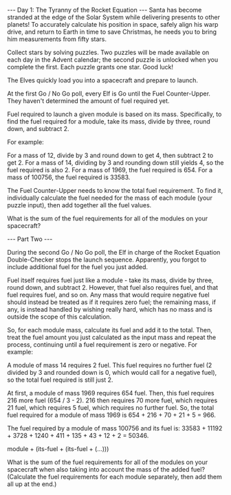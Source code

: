 --- Day 1: The Tyranny of the Rocket Equation ---
Santa has become stranded at the edge of the Solar System while
delivering presents to other planets! To accurately calculate his
position in space, safely align his warp drive, and return to Earth in
time to save Christmas, he needs you to bring him measurements from
fifty stars.

Collect stars by solving puzzles. Two puzzles will be made available
on each day in the Advent calendar; the second puzzle is unlocked when
you complete the first. Each puzzle grants one star. Good luck!

The Elves quickly load you into a spacecraft and prepare to launch.

At the first Go / No Go poll, every Elf is Go until the Fuel
Counter-Upper. They haven't determined the amount of fuel required
yet.

Fuel required to launch a given module is based on its
mass. Specifically, to find the fuel required for a module, take its
mass, divide by three, round down, and subtract 2.

For example:

For a mass of 12, divide by 3 and round down to get 4, then subtract 2 to get 2.
For a mass of 14, dividing by 3 and rounding down still yields 4, so the fuel required is also 2.
For a mass of 1969, the fuel required is 654.
For a mass of 100756, the fuel required is 33583.

The Fuel Counter-Upper needs to know the total fuel requirement. To
find it, individually calculate the fuel needed for the mass of each
module (your puzzle input), then add together all the fuel values.

What is the sum of the fuel requirements for all of the modules on your spacecraft?

--- Part Two ---

During the second Go / No Go poll, the Elf in charge of the Rocket
Equation Double-Checker stops the launch sequence. Apparently, you
forgot to include additional fuel for the fuel you just added.

Fuel itself requires fuel just like a module - take its mass, divide
by three, round down, and subtract 2. However, that fuel also requires
fuel, and that fuel requires fuel, and so on. Any mass that would
require negative fuel should instead be treated as if it requires zero
fuel; the remaining mass, if any, is instead handled by wishing really
hard, which has no mass and is outside the scope of this calculation.

So, for each module mass, calculate its fuel and add it to the
total. Then, treat the fuel amount you just calculated as the input
mass and repeat the process, continuing until a fuel requirement is
zero or negative. For example:

A module of mass 14 requires 2 fuel. This fuel requires no further
fuel (2 divided by 3 and rounded down is 0, which would call for a
negative fuel), so the total fuel required is still just 2.

At first, a module of mass 1969 requires 654 fuel. Then, this fuel
requires 216 more fuel (654 / 3 - 2). 216 then requires 70 more fuel,
which requires 21 fuel, which requires 5 fuel, which requires no
further fuel. So, the total fuel required for a module of mass 1969 is
654 + 216 + 70 + 21 + 5 = 966.

The fuel required by a module of mass 100756 and its fuel is: 33583 +
11192 + 3728 + 1240 + 411 + 135 + 43 + 12 + 2 = 50346.

module + (its-fuel + (its-fuel + (...)))


What is the sum of the fuel requirements for all of the modules on
your spacecraft when also taking into account the mass of the added
fuel? (Calculate the fuel requirements for each module separately,
then add them all up at the end.)
